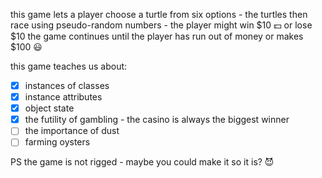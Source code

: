 this game lets a player choose a turtle from six options - the turtles then race using pseudo-random numbers - the player might win $10 💵 or lose $10
the game continues until the player has run out of money or makes $100 😃

this game teaches us about:

- [x] instances of classes
- [x] instance attributes
- [x] object state
- [x] the futility of gambling - the casino is always the biggest winner
- [ ] the importance of dust
- [ ] farming oysters

PS the game is not rigged - maybe you could make it so it is? 😈
